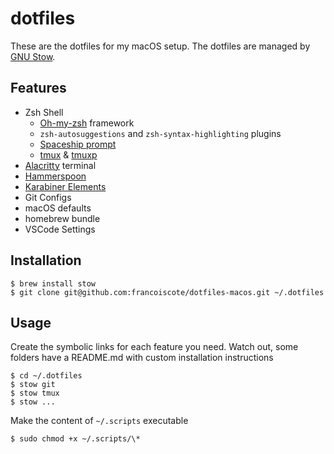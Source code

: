 # dotfiles

These are the dotfiles for my macOS setup. The dotfiles
are managed by [GNU Stow](https://www.gnu.org/software/stow/).

## Features

- Zsh Shell
  - [Oh-my-zsh](https://ohmyz.sh/) framework
  - `zsh-autosuggestions` and `zsh-syntax-highlighting` plugins
  - [Spaceship prompt](https://github.com/denysdovhan/spaceship-prompt)
  - [tmux](https://github.com/tmux/tmux) & [tmuxp](https://github.com/tmux-python/tmuxp)
- [Alacritty](https://github.com/jwilm/alacritty) terminal
- [Hammerspoon](https://www.hammerspoon.org/)
- [Karabiner Elements](https://pqrs.org/osx/karabiner/)
- Git Configs
- macOS defaults
- homebrew bundle
- VSCode Settings

## Installation

```shell
$ brew install stow
$ git clone git@github.com:francoiscote/dotfiles-macos.git ~/.dotfiles
```

## Usage

Create the symbolic links for each feature you need. Watch out, some folders have a README.md with custom installation instructions

```shell
$ cd ~/.dotfiles
$ stow git
$ stow tmux
$ stow ...
```

Make the content of `~/.scripts` executable

```shell
$ sudo chmod +x ~/.scripts/\*
```
